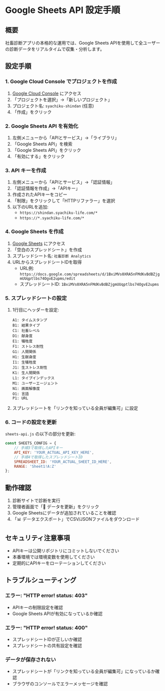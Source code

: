 # Google Sheets API 設定手順

## 概要
社畜診断アプリの本格的な運用では、Google Sheets APIを使用して全ユーザーの診断データをリアルタイムで収集・分析します。

## 設定手順

### 1. Google Cloud Console でプロジェクトを作成

1. [Google Cloud Console](https://console.cloud.google.com/) にアクセス
2. 「プロジェクトを選択」→「新しいプロジェクト」
3. プロジェクト名: `syachiku-shindan` (任意)
4. 「作成」をクリック

### 2. Google Sheets API を有効化

1. 左側メニューから「APIとサービス」→「ライブラリ」
2. 「Google Sheets API」を検索
3. 「Google Sheets API」をクリック
4. 「有効にする」をクリック

### 3. API キーを作成

1. 左側メニューから「APIとサービス」→「認証情報」
2. 「認証情報を作成」→「APIキー」
3. 作成されたAPIキーをコピー
4. 「制限」をクリックして「HTTPリファラー」を選択
5. 以下のURLを追加:
   - `https://shindan.syachiku-life.com/*`
   - `https://*.syachiku-life.com/*`

### 4. Google Sheets を作成

1. [Google Sheets](https://sheets.google.com/) にアクセス
2. 「空白のスプレッドシート」を作成
3. スプレッドシート名: `社畜診断 Analytics`
4. URLからスプレッドシートIDを取得
   - URL例: `https://docs.google.com/spreadsheets/d/1BxiMVs0XRA5nFMdKvBdBZjgmUUqptlbs74OgvE2upms/edit`
   - スプレッドシートID: `1BxiMVs0XRA5nFMdKvBdBZjgmUUqptlbs74OgvE2upms`

### 5. スプレッドシートの設定

1. 1行目にヘッダーを設定:
   ```
   A1: タイムスタンプ
   B1: 結果タイプ
   C1: 社畜レベル
   D1: 献身度
   E1: 犠牲度
   F1: ストレス耐性
   G1: 人間関係
   H1: 生献身度
   I1: 生犠牲度
   J1: 生ストレス耐性
   K1: 生人間関係
   L1: タイプインデックス
   M1: ユーザーエージェント
   N1: 画面解像度
   O1: 言語
   P1: URL
   ```

2. スプレッドシートを「リンクを知っている全員が編集可」に設定

### 6. コードの設定を更新

`sheets-api.js` の以下の部分を更新:

```javascript
const SHEETS_CONFIG = {
    // 手順3で取得したAPIキー
    API_KEY: 'YOUR_ACTUAL_API_KEY_HERE',
    // 手順4で取得したスプレッドシートID
    SPREADSHEET_ID: 'YOUR_ACTUAL_SHEET_ID_HERE',
    RANGE: 'Sheet1!A:Z'
};
```

## 動作確認

1. 診断サイトで診断を実行
2. 管理者画面で「🔄 データを更新」をクリック
3. Google Sheetsにデータが追加されていることを確認
4. 「📊 データエクスポート」でCSV/JSONファイルをダウンロード

## セキュリティ注意事項

- APIキーは公開リポジトリにコミットしないでください
- 本番環境では環境変数を使用してください
- 定期的にAPIキーをローテーションしてください

## トラブルシューティング

### エラー: "HTTP error! status: 403"
- APIキーの制限設定を確認
- Google Sheets APIが有効になっているか確認

### エラー: "HTTP error! status: 400"
- スプレッドシートIDが正しいか確認
- スプレッドシートの共有設定を確認

### データが保存されない
- スプレッドシートが「リンクを知っている全員が編集可」になっているか確認
- ブラウザのコンソールでエラーメッセージを確認
